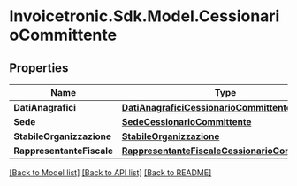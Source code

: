 # Invoicetronic.Sdk.Model.CessionarioCommittente

## Properties

Name | Type | Description | Notes
------------ | ------------- | ------------- | -------------
**DatiAnagrafici** | [**DatiAnagraficiCessionarioCommittente**](DatiAnagraficiCessionarioCommittente.md) |  | [optional] 
**Sede** | [**SedeCessionarioCommittente**](SedeCessionarioCommittente.md) |  | [optional] 
**StabileOrganizzazione** | [**StabileOrganizzazione**](StabileOrganizzazione.md) |  | [optional] 
**RappresentanteFiscale** | [**RappresentanteFiscaleCessionarioCommittente**](RappresentanteFiscaleCessionarioCommittente.md) |  | [optional] 

[[Back to Model list]](../../README.md#documentation-for-models) [[Back to API list]](../../README.md#documentation-for-api-endpoints) [[Back to README]](../../README.md)

